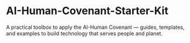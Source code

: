# AI-Human-Covenant-Starter-Kit
A practical toolbox to apply the AI-Human Covenant — guides, templates, and examples to build technology that serves people and planet.
